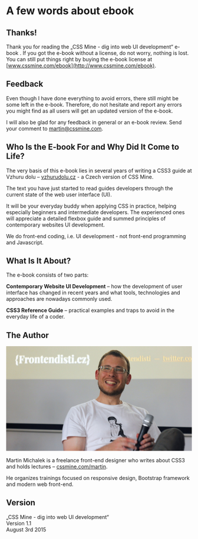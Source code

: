 A few words about ebook
=======================

Thanks!
-------

Thank you for reading the „CSS Mine - dig into web UI development“ e-book . If
you got the e-book without a license, do not worry, nothing is
lost. You can still put things right by buying the e-book license at
[www.cssmine.com/ebook](http://www.cssmine.com/ebook).

Feedback
--------

Even though I have done everything to avoid errors, there still might be some
left in the e-book. Therefore, do not hesitate and report any errors you might
find as all users will get an updated version of the e-book.

I will also be glad for any feedback in general or an e-book review. Send your
comment to [martin@cssmine.com](mailto:martin@cssmine.com).

Who Is the E-book For and Why Did It Come to Life?
--------------------------------------------------

The very basis of this e-book lies in several years of writing a CSS3 guide at
Vzhuru dolu – [vzhurudolu.cz](http://www.vzhurudolu.cz/) - a Czech version of CSS Mine.

The text you have just started to read guides developers through the current
state of the web user interface (UI).

It will be your everyday buddy when applying CSS in practice, helping especially
beginners and intermediate developers. The experienced ones will appreciate a
detailed flexbox guide and summed principles of contemporary websites UI development.

We do front-end coding, i.e. UI development - not front-end programming and Javascript.

What Is It About?
-----------------

The e-book consists of two parts:

**Contemporary Website UI Development** – how the development of user interface has
changed in recent years and what tools, technologies and approaches are nowadays
commonly used.

**CSS3 Reference Guide** – practical examples and traps to avoid in the everyday
life of a coder.

The Author
----------

![Martin Michalek](dist/images/original/autor.jpg)

Martin Michalek is a freelance front-end designer who writes about CSS3 and
holds lectures – [cssmine.com/martin](http://www.cssmine.com/martin).

He organizes trainings focused on responsive design, Bootstrap framework and
modern web front-end.

Version
-------

„CSS Mine - dig into web UI development“  
Version 1.1  
August 3rd 2015